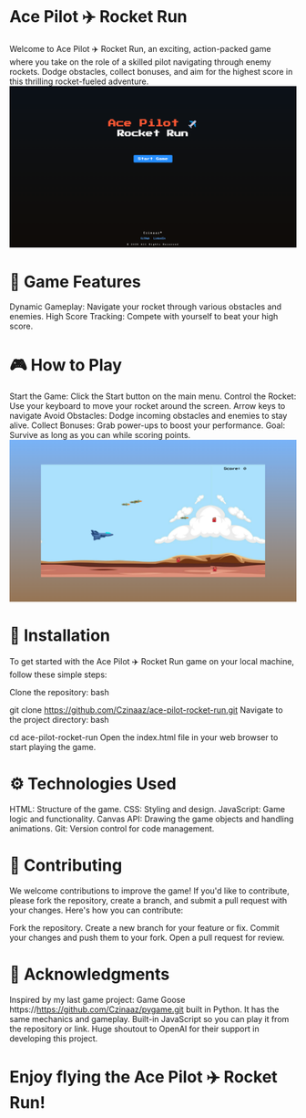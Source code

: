 ﻿# Ace Pilot ✈️ Rocket Run
Welcome to Ace Pilot ✈️ Rocket Run, an exciting, action-packed game where you take on the role of a skilled pilot navigating through enemy rockets. Dodge obstacles, collect bonuses, and aim for the highest score in this thrilling rocket-fueled adventure.
![Screenshot 1](./images/ace-pilot-rocket-ace.png)
# 🚀 Game Features
Dynamic Gameplay: Navigate your rocket through various obstacles and enemies.
High Score Tracking: Compete with yourself to beat your high score.

# 🎮 How to Play
Start the Game: Click the Start button on the main menu.
Control the Rocket: Use your keyboard to move your rocket around the screen.
Arrow keys to navigate
Avoid Obstacles: Dodge incoming obstacles and enemies to stay alive.
Collect Bonuses: Grab power-ups to boost your performance.
Goal: Survive as long as you can while scoring points.
![Screenshot 1](./images/gameplay-screen.png)
# 🌟 Installation
To get started with the Ace Pilot ✈️ Rocket Run game on your local machine, follow these simple steps:

Clone the repository:
bash


git clone https://github.com/Czinaaz/ace-pilot-rocket-run.git
Navigate to the project directory:
bash


cd ace-pilot-rocket-run
Open the index.html file in your web browser to start playing the game.

# ⚙️ Technologies Used
HTML: Structure of the game.
CSS: Styling and design.
JavaScript: Game logic and functionality.
Canvas API: Drawing the game objects and handling animations.
Git: Version control for code management.

# 👾 Contributing
We welcome contributions to improve the game! If you'd like to contribute, please fork the repository, create a branch, and submit a pull request with your changes. Here's how you can contribute:

Fork the repository.
Create a new branch for your feature or fix.
Commit your changes and push them to your fork.
Open a pull request for review.

 # 📝 Acknowledgments
Inspired by my last game project: Game Goose https://https://github.com/Czinaaz/pygame.git built in Python. It has the same mechanics and gameplay. Built-in JavaScript so you can play it from the repository or link.
Huge shoutout to OpenAI for their support in developing this project.

# Enjoy flying the Ace Pilot ✈️ Rocket Run! 
